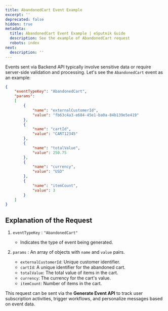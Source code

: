 ```yaml
---
title: AbandonedCart Event Example
excerpt: ''
deprecated: false
hidden: true
metadata:
  title: AbandonedCart Event Example | eSputnik Guide
  description: See the example of AbandonedCart request
  robots: index
next:
  description: ''
---
```

Events sent via Backend API typically involve sensitive data or require server-side validation and processing. Let's see the `AbandonedCart` event as an example:

```json
{
    "eventTypeKey": "AbandonedCart",
    "params":
    [
        {
            "name": "externalCustomerId",
            "value": "fb63c4a3-e684-45e1-ba0a-84b139e5e419"
        },
        {
            "name": "cartId",
            "value": "CART12345"
        },
        {
            "name": "totalValue",
            "value": 250.75
        },
        {
            "name": "currency",
            "value": "USD"
        },
        {
            "name": "itemCount",
            "value": 3
        }
    ]
}
```

## Explanation of the Request

1. `eventTypeKey` : `"AbandonedCart"`

   - Indicates the type of event being generated.

2. `params` : An array of objects with `name` and `value` pairs.

   - `externalCustomerId`: Unique customer identifier.
   - `cartId`: A unique identifier for the abandoned cart.
   - `totalValue`: The total value of items in the cart.
   - `currency`: The currency for the cart's value.
   - `itemCount`: Number of items in the cart.

This request can be sent via the **Generate Event API** to track user subscription activities, trigger workflows, and personalize messages based on event data.